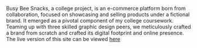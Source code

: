 Busy Bee Snacks, a college project, is an e-commerce platform born from collaboration, focused on showcasing and selling products under a fictional brand. It emerged as a pivotal component of my college coursework. Teaming up with three skilled graphic design peers, we meticulously crafted a brand from scratch and crafted its digital footprint and online presence.
The live version of this site can be viewed [here]([url](https://www.blakewarnock.com/busybee-main/index.php))
